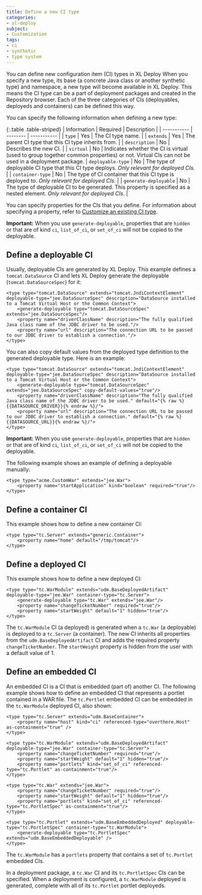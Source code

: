 ```yaml
---
title: Define a new CI type
categories:
- xl-deploy
subject:
- Customization
tags:
- ci
- synthetic
- type system
---
```


You can define new configuration item (CI) types in XL Deploy When you specify a new type, its base (a concrete Java class or another synthetic type) and namespace, a new type will become available in XL Deploy. This means the CI type can be a part of deployment packages and created in the Repository browser. Each of the three categories of CIs (deployables, deployeds and containers) can be defined this way.

You can specify the following information when defining a new type:

{:.table .table-striped}
| Information | Required | Description |
| ----------- | -------- | ----------- |
| `type` | Yes | The CI type name. |
| `extends` | Yes | The parent CI type that this CI type inherits from. |
| `description` | No | Describes the new CI. |
| `virtual` | No | Indicates whether the CI is virtual (used to group together common properties) or not. Virtual CIs can not be used in a deployment package.
| `deployable-type` | No | The type of deployable CI type that this CI type deploys. *Only relevant for deployed CIs.* |
| `container-type` | No | The type of CI container that this CI type is deployed to. *Only relevant for deployed CIs.* |
| `generate-deployable` | No | The type of deployable CI to be generated. This property is specified as a nested element. *Only relevant for deployed CIs.* |

You can specify properties for the CIs that you define. For information about specifying a property, refer to [Customize an existing CI type](/xl-deploy/how-to/customize-an-existing-ci-type.html).

**Important:** When you use `generate-deployable`, properties that are `hidden` or that are of kind `ci`, `list_of_ci`, or `set_of_ci` will not be copied to the deployable.

## Define a deployable CI

Usually, deployable CIs are generated by XL Deploy. This example defines a `tomcat.DataSource` CI and lets XL Deploy generate the deployable (`tomcat.DataSourceSpec`) for it:

    <type type="tomcat.DataSource" extends="tomcat.JndiContextElement" deployable-type="jee.DataSourceSpec" description="DataSource installed to a Tomcat Virtual Host or the Common Context">
        <generate-deployable type="tomcat.DataSourceSpec" extends="jee.DataSourceSpec"/>
        <property name="driverClassName" description="The fully qualified Java class name of the JDBC driver to be used."/>
        <property name="url" description="The connection URL to be passed to our JDBC driver to establish a connection."/>
    </type>

You can also copy default values from the deployed type definition to the generated deployable type. Here is an example:

    <type type="tomcat.DataSource" extends="tomcat.JndiContextElement" deployable-type="jee.DataSourceSpec" description="DataSource installed to a Tomcat Virtual Host or the Common Context">
        <generate-deployable type="tomcat.DataSourceSpec" extends="jee.DataSourceSpec" copy-default-values="true"/>
        <property name="driverClassName" description="The fully qualified Java class name of the JDBC driver to be used." default="{% raw %}{{DATASOURCE_DRIVER}}{% endraw %}/">
        <property name="url" description="The connection URL to be passed to our JDBC driver to establish a connection." default="{% raw %}{{DATASOURCE_URL}}{% endraw %}/">
    </type>

**Important:** When you use `generate-deployable`, properties that are `hidden` or that are of kind `ci`, `list_of_ci`, or `set_of_ci` will not be copied to the deployable.

The following example shows an example of defining a deployable manually:

    <type type="acme.CustomWar" extends="jee.War">
        <property name="startApplication" kind="boolean" required="true"/>
    </type>

## Define a container CI

This example shows how to define a new container CI:

    <type type="tc.Server" extends="generic.Container">
        <property name="home" default="/tmp/tomcat"/>
    </type>

## Define a deployed CI

This example shows how to define a new deployed CI:

    <type type="tc.WarModule" extends="udm.BaseDeployedArtifact" deployable-type="jee.War" container-type="tc.Server">
        <generate-deployable type="tc.War" extends="jee.War"/>
        <property name="changeTicketNumber" required="true"/>
        <property name="startWeight" default="1" hidden="true"/>
    </type>

The `tc.WarModule` CI (a deployed) is generated when a `tc.War` (a deployable) is deployed to a `tc.Server` (a container). The new CI inherits all properties from the `udm.BaseDeployedArtifact` CI and adds the required property `changeTicketNumber`. The `startWeight` property is hidden from the user with a default value of 1.

## Define an embedded CI

An embedded CI is a CI that is embedded (part of) another CI. The following example shows how to define an embedded CI that represents a portlet contained in a WAR file. The `tc.Portlet` embedded CI can be embedded in the `tc.WarModule` deployed CI, also shown:

    <type type="tc.Server" extends="udm.BaseContainer">
        <property name="host" kind="ci" referenced-type="overthere.Host" as-containment="true" />
    </type>

    <type type="tc.WarModule" extends="udm.BaseDeployedArtifact" deployable-type="jee.War" container-type="tc.Server">
        <property name="changeTicketNumber" required="true"/>
        <property name="startWeight" default="1" hidden="true"/>
        <property name="portlets" kind="set_of_ci" referenced-type="tc.Portlet" as-containment="true"/>
    </type>

    <type type="tc.War" extends="jee.War">
        <property name="changeTicketNumber" required="true"/>
        <property name="startWeight" default="1" hidden="true"/>
        <property name="portlets" kind="set_of_ci" referenced-type="tc.PortletSpec" as-containment="true"/>
    </type>

    <type type="tc.Portlet" extends="udm.BaseEmbeddedDeployed" deployable-type="tc.PortletSpec" container-type="tc.WarModule">
        <generate-deployable type="tc.PortletSpec" extends="udm.BaseEmbeddedDeployable" />
    </type>

The `tc.WarModule` has a `portlets` property that contains a set of `tc.Portlet` embedded CIs.

In a deployment package, a `tc.War` CI and its `tc.PortletSpec` CIs can be specified. When a deployment is configured, a `tc.WarModule` deployed is generated, complete with all of its `tc.Portlet` portlet deployeds.
